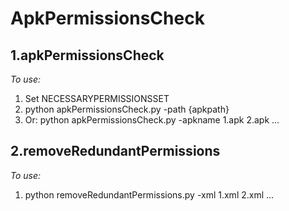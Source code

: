 # ApkPermissionsCheck

## 1.apkPermissionsCheck

*To use:*

1. Set NECESSARYPERMISSIONSSET
2. python apkPermissionsCheck.py -path {apkpath}
3. Or: python apkPermissionsCheck.py -apkname 1.apk 2.apk ...

## 2.removeRedundantPermissions

*To use:*

1. python removeRedundantPermissions.py -xml 1.xml 2.xml ...